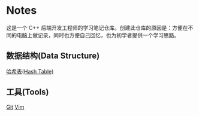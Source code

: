 # Notes

这是一个 C++ 后端开发工程师的学习笔记仓库。创建此仓库的原因是：方便在不同的电脑上做记录，同时也方便自己回忆，也为初学者提供一个学习思路。

## 数据结构(Data Structure)

[哈希表(Hash Table)](https://github.com/hujingbo98/notes/blob/master/datastruct/hashTable.md)

## 工具(Tools)

[Git](https://github.com/hujingbo98/notes/blob/master/tools/git.md)
[Vim](https://github.com/hujingbo98/notes/blob/master/tools/vim.md)
